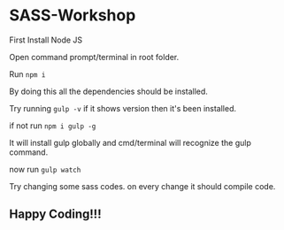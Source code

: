 # SASS-Workshop

First Install Node JS

Open command prompt/terminal in root folder.

Run 
<code>npm i</code>

By doing this all the dependencies should be installed.

Try running 
<code>gulp -v</code>
if it shows version then it's been installed.

if not run 
<code>npm i gulp -g</code>

It will install gulp globally and cmd/terminal will recognize the gulp command.

now run
<code>gulp watch</code>

Try changing some sass codes.
on every change it should compile code.

<h2>Happy Coding!!!</h2>
